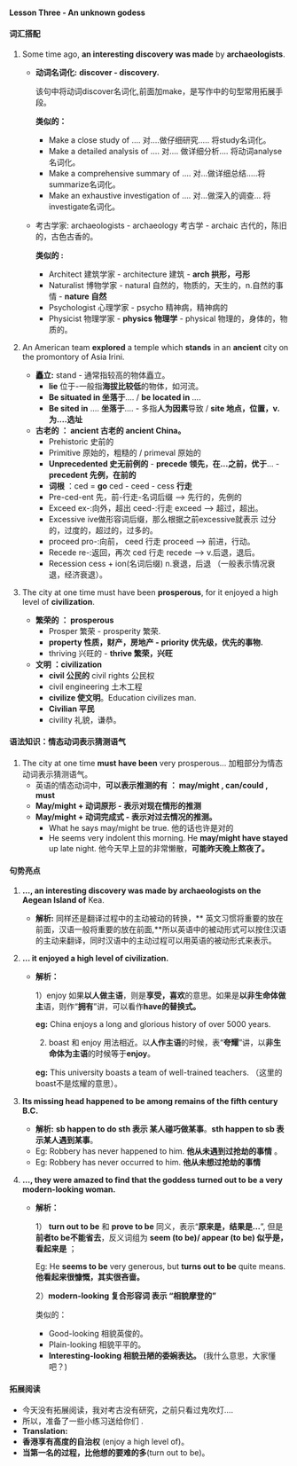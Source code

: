 #### Lesson Three - An unknown godess

#### 词汇搭配

1. Some time ago, **an interesting discovery was made** by **archaeologists**.    

   - **动词名词化:**  **discover - discovery.** 

       该句中将动词discover名词化,前面加make，是写作中的句型常用拓展手段。  

       **类似的：** 

     - Make a close study of …. 对….做仔细研究….. 将study名词化。
     - Make a detailed analysis of …. 对…. 做详细分析…. 将动词analyse名词化。  
     - Make a comprehensive summary of …. 对…做详细总结…..将summarize名词化。
     - Make an exhaustive investigation of …. 对…做深入的调查… 将investigate名词化。 

   - 考古学家: archaeologists  - archaeology 考古学 - archaic 古代的，陈旧的，古色古香的。  

      **类似的 :**

     - Architect 建筑学家 - architecture 建筑 - **arch 拱形，弓形** 
     - Naturalist 博物学家  - natural 自然的，物质的，天生的，n.自然的事情 - **nature 自然**
     - Psychologist 心理学家 - psycho 精神病，精神病的  
     - Physicist 物理学家 - **physics 物理学** - physical 物理的，身体的，物质的。

2. An American team **explored** a temple which **stands** in an **ancient** city on the promontory of Asia Irini.  

   - **矗立:** stand - 通常指较高的物体矗立。
     - **lie** 位于-一般指**海拔比较低**的物体，如河流。
     - **Be situated in 坐落于**…. / **be located in** ….  
     - **Be sited in** …. **坐落于**…. - 多指**人为因素**导致 / **site 地点，位置，v.为….选址**  
   - **古老的 ： ancient 古老的 ancient China。**
     - Prehistoric 史前的    
     - Primitive 原始的，粗糙的 / primeval 原始的   
     - **Unprecedented 史无前例的** - **precede 领先，在…之前，优于**… - **precedent 先例，在前的**   
     - **词根** ：ced = **go**   ced - ceed - cess **行走**   
     - Pre-ced-ent 先，前-行走-名词后缀 —> 先行的，先例的     
     - Exceed  ex-:向外，超出 ceed-:行走 exceed —> 超过，超出。   
     - Excessive  ive做形容词后缀，那么根据之前excessive就表示 过分的，过度的，超过的，过多的。    
     - proceed  pro-:向前， ceed 行走 proceed —> 前进，行动。  
     - Recede  re-:返回，再次  ced 行走 recede —> v.后退，退后。   
     - Recession cess + ion(名词后缀) n.衰退，后退  （一般表示情况衰退，经济衰退）。  

3. The city at one time must have been **prosperous**, for it enjoyed a high level of **civilization**.  

   - **繁荣的 ： prosperous** 
     - Prosper 繁荣 - prosperity 繁荣.   
     - **property 性质，财产，房地产 - priority 优先级，优先的事物.** 
     - thriving 兴旺的 - **thrive 繁荣，兴旺**  
   - **文明 ：civilization** 
     - **civil 公民的**  civil rights 公民权  
     - civil engineering 土木工程 
     - **civilize 使文明**。Education civilizes man.  
     - **Civilian 平民** 
     - civility 礼貌，谦恭。

#### 语法知识：情态动词表示猜测语气 

1. The city at one time **must have been** very prosperous… 加粗部分为情态动词表示猜测语气。
   - 英语的情态动词中，**可以表示推测的有 ： may/might , can/could , must** 
   - **May/might + 动词原形 - 表示对现在情形的推测** 
   - **May/might + 动词完成式 - 表示对过去情况的推测。**
     - What he says may/might be true. 他的话也许是对的  
     - He seems very indolent this morning. He **may/might have stayed** up late night.   他今天早上显的非常懒散，**可能昨天晚上熬夜了。**  

#### 句势亮点

1. **…, an interesting discovery was made by archaeologists on the Aegean Island of** Kea.  

   - **解析:** 同样还是翻译过程中的主动被动的转换，** 英文习惯将重要的放在前面，汉语一般将重要的放在前面,**所以英语中的被动形式可以按住汉语的主动来翻译，同时汉语中的主动过程可以用英语的被动形式来表示。 

2. **… it enjoyed a high level of civilization.**   

   - **解析：**   

       1）enjoy 如果**以人做主语**，则是**享受，喜欢**的意思。如果是**以非生命体做主**语，则作“**拥有**”讲，可以看作**have的替换式。**  

     **eg:** China enjoys a long and glorious history of over 5000 years.  

     2) boast 和 enjoy 用法相近。以**人作主语**的时候，表“**夸耀**”讲，以**非生命体为主语**的时候等于**enjoy**。  

     **eg:** This university boasts a team of well-trained teachers. （这里的boast不是炫耀的意思）。  

3. **Its missing head happened to be among remains of the fifth century B.C.**  

   - **解析:** **sb happen to do sth 表示 某人碰巧做某事**。**sth happen to sb 表示某人遇到某事**。
   - Eg: Robbery has never happened to him.  **他从未遇到过抢劫的事情** 。
   - Eg: Robbery has never occurred to him. **他从未想过抢劫的事情**   

4. **…, they were amazed to find that the goddess turned out to be a very modern-looking woman.**  

   - **解析：**

     1） **turn out to be** 和 **prove to be** 同义，表示“**原来是，结果是…**”, 但是**前者to be不能省去**，反义词组为 **seem (to be)/ appear (to be) 似乎是，看起来是** ； 

     Eg: He **seems to be** very generous, but **turns out to be** quite means. **他看起来很慷慨，其实很吝啬。**  

     2）**modern-looking 复合形容词 表示 “相貌摩登的”** 

     类似的：

     - Good-looking 相貌英俊的。
     - Plain-looking 相貌平平的。
     - **Interesting-looking 相貌丑陋的委婉表达。** (我什么意思，大家懂吧？)

#### 拓展阅读

- 今天没有拓展阅读，我对考古没有研究，之前只看过鬼吹灯…. 
- 所以，准备了一些小练习送给你们 .
- **Translation:**
- **香港享有高度的自治权** (enjoy a high level of)。  
- **当第一名的过程，比他想的要难的多**(turn out to be)。

